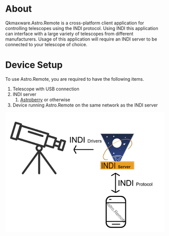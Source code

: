 # About
Qkmaxware.Astro.Remote is a cross-platform client application for controlling telescopes using the INDI protocol. Using INDI this application can interface with a large variety of telescopes from different manufacturers. Usage of this application will require an INDI server to be connected to your telescope of choice. 

# Device Setup
To use Astro.Remote, you are required to have the following items.
1. Telescope with USB connection
2. INDI server
   1. [Astroberry](https://www.astroberry.io/) or otherwise
3. Device running Astro.Remote on the same network as the INDI server

![setup](../../images/setup.png)